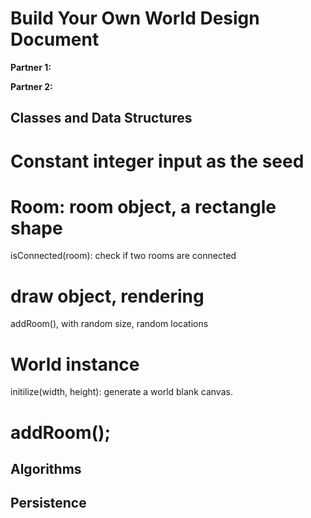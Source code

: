 # Build Your Own World Design Document

**Partner 1:**

**Partner 2:**

## Classes and Data Structures
# Constant integer input as the seed
# Room: room object, a rectangle shape
isConnected(room): check if two rooms are connected

# draw object, rendering
addRoom(), with random size, random locations

# World instance
initilize(width, height):
generate a world blank canvas. 

# addRoom();

## Algorithms

## Persistence
